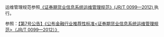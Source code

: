 运维管理规范参照[《证券期货业信息系统运维管理规范》(JR/T 0099—2012) ](http://www.csrc.gov.cn/pub/zjhpublic/G00306201/201302/P020130208511872656209.doc)执行。

参照：[【第7号公告】《公布金融行业推荐性标准<证券期货业信息系统运维管理规范>（JR/T 0099—2012）》](http://www.csrc.gov.cn/pub/zjhpublic/G00306201/201302/t20130208_221276.htm?keywords=)